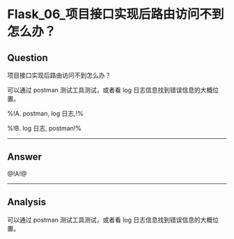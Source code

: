 # Flask_06_项目接口实现后路由访问不到怎么办？

## Question
项目接口实现后路由访问不到怎么办？

可以通过 postman 测试工具测试，或者看 log 日志信息找到错误信息的大概位置。

%!A. postman, log 日志,!%

%!B. log 日志, postman!%

----

## Answer
@!A!@

----

## Analysis

可以通过 postman 测试工具测试，或者看 log 日志信息找到错误信息的大概位置。
